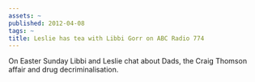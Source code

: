```yaml
---
assets: ~
published: 2012-04-08
tags: ~
title: Leslie has tea with Libbi Gorr on ABC Radio 774
---
```

On Easter Sunday Libbi and Leslie chat about Dads, the Craig Thomson affair and drug decriminalisation. 